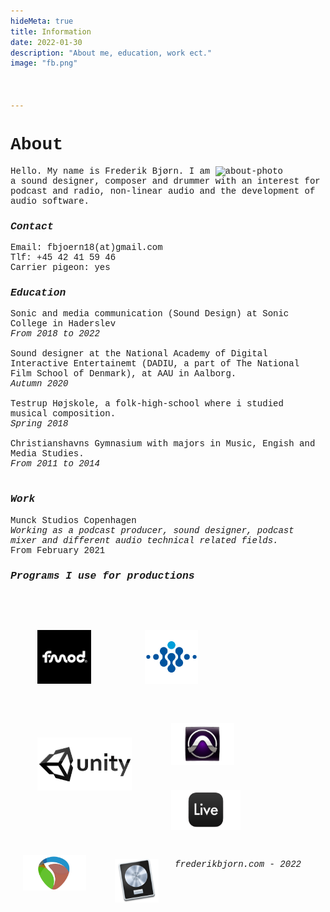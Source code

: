```yaml
---
hideMeta: true
title: Information
date: 2022-01-30
description: "About me, education, work ect."
image: "fb.png"



---
```

<a style="text-decoration:none;font-family:courier new;font-size:14px;text-decoration:none;">

<h1> About </h1>

<img align="right" width="35%" src="about-photo.png" alt="about-photo">


Hello. My name is Frederik Bjørn. I am a sound designer, composer and drummer with an
interest for podcast and radio, non-linear audio and the development of audio software.


<h3><em> Contact </em></h3>

Email: fbjoern18(at)gmail.com <br>
Tlf: +45 42 41 59 46 <br>
Carrier pigeon: yes


<h3><em> Education </em></h3>

Sonic and media communication (Sound Design) at Sonic College in Haderslev
<br>
<em>From 2018 to 2022</em>
<br>
<br>
Sound designer at the National Academy of Digital Interactive Entertainemt
(DADIU, a part of The National Film School of Denmark), at AAU in Aalborg.
<br>
<em> Autumn 2020</em>
<br>
<br>
Testrup Højskole, a folk-high-school where i studied musical composition.
<br>
<em>Spring 2018</em>
<br>
<br>
Christianshavns Gymnasium with majors in Music, Engish and Media Studies. 
<br>
<em>From 2011 to 2014</em>
<br>
<br>

<h3><em> Work </em></h3>

Munck Studios Copenhagen
<br>
<em>Working as a podcast producer, sound designer, podcast mixer and different audio technical related fields. </em>
<br>
From February 2021
<br>



<h3><em> Programs I use for productions </em></h3>

<br>
<img align="left" width="17%" src="fmod-logo.png" style="margin:43px">
<img align="left" width="17%" src="wwise-logo.png" style="margin:43px">
<img align="left" width="30%" src="unity-logo.png" style="margin:43px">
<br>
<br>
<br>
<br>
<br>
<br>
<br>
<br>

<img align="left" width="20%" src="pro-tools-logo.png" style="margin:20px">
<img align="left" width="22%" src="live-logo.png" style="margin:20px">
<img align="left" width="20%" src="reaper-logo.png" style="margin:20px">    
<img align="left" width="14%" src="logic-logo.png" style="margin:26px">

<br>
<br>
<br>
<br>
<br>
<br>
<br>
<br>
<br>
<br>

<br>
<br>
<br>

<br>
<!-- skriv navnende under logoerne-->

<a style="text-decoration:none;font-family:courier new;font-size:14px;text-decoration:none;"> 


<em>frederikbjorn.com - 2022</em>


</a>




